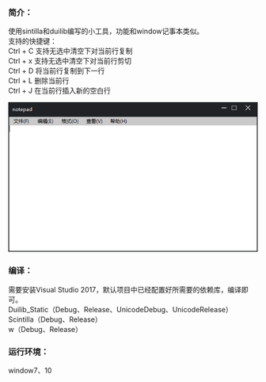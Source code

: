 ### 简介：
使用sintilla和duilib编写的小工具，功能和window记事本类似。  
支持的快捷键：  
Ctrl + C 支持无选中清空下对当前行复制  
Ctrl + x 支持无选中清空下对当前行剪切  
Ctrl + D 将当前行复制到下一行  
Ctrl + L 删除当前行  
Ctrl + J 在当前行插入新的空白行  

![](img/note.png)

### 编译：  
需要安装Visual Studio 2017，默认项目中已经配置好所需要的依赖库，编译即可。  
Duilib_Static（Debug、Release、UnicodeDebug、UnicodeRelease）  
Scintilla（Debug、Release）  
w（Debug、Release）  
### 运行环境：  
window7、10  
